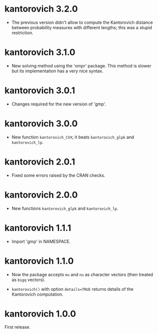 # kantorovich 3.2.0

* The previous version didn't allow to compute the Kantorovich distance 
between probability measures with different lengths; this was a stupid 
restriction.


# kantorovich 3.1.0

* New solving method using the 'ompr' package. This method is slower but 
its implementation has a very nice syntax.


# kantorovich 3.0.1

* Changes required for the new version of 'gmp'.


# kantorovich 3.0.0

* New function `kantorovich_CVX`; it beats `kantorovich_glpk` and `kantorovich_lp`.


# kantorovich 2.0.1

* Fixed some errors raised by the CRAN checks.


# kantorovich 2.0.0

* New functions `kantorovich_glpk` and `kantorovich_lp`.


# kantorovich 1.1.1

* Import 'gmp' in NAMESPACE.


# kantorovich 1.1.0

* Now the package accepts `mu` and `nu` as character vectors (then treated as `bigq` vectors).

* `kantorovich()` with option `details=TRUE` returns details of the Kantorovich computation.


# kantorovich 1.0.0

First release.


